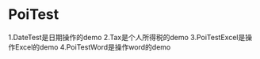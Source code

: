 # PoiTest
1.DateTest是日期操作的demo 2.Tax是个人所得税的demo 3.PoiTestExcel是操作Excel的demo 4.PoiTestWord是操作word的demo
